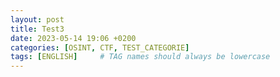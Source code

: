 ```yaml
---
layout: post
title: Test3
date: 2023-05-14 19:06 +0200
categories: [OSINT, CTF, TEST_CATEGORIE]
tags: [ENGLISH]     # TAG names should always be lowercase
---
```

